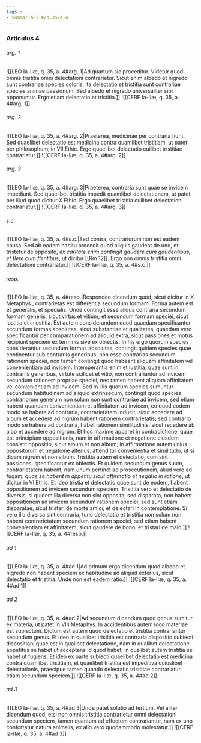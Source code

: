 ```yaml
---
tags : 
- Summa/Ia-IIæ/q.35/a.4
---
```


### Articulus 4

###### arg. 1
![[LEO Ia-IIæ, q. 35, a. 4#arg. 1|Ad quartum sic proceditur. Videtur quod omnis tristitia omni delectationi contrarietur. Sicut enim albedo et nigredo sunt contrariae species coloris, ita delectatio et tristitia sunt contrariae species animae passionum. Sed albedo et nigredo universaliter sibi opponuntur. Ergo etiam delectatio et tristitia.]]
![[CERF Ia-IIæ, q. 35, a. 4#arg. 1]]

###### arg. 2
![[LEO Ia-IIæ, q. 35, a. 4#arg. 2|Praeterea, medicinae per contraria fiunt. Sed quaelibet delectatio est medicina contra quamlibet tristitiam, ut patet per philosophum, in VII Ethic. Ergo quaelibet delectatio cuilibet tristitiae contrariatur.]]
![[CERF Ia-IIæ, q. 35, a. 4#arg. 2]]

###### arg. 3
![[LEO Ia-IIæ, q. 35, a. 4#arg. 3|Praeterea, contraria sunt quae se invicem impediunt. Sed quaelibet tristitia impedit quamlibet delectationem, ut patet per illud quod dicitur X Ethic. Ergo quaelibet tristitia cuilibet delectationi contrariatur.]]
![[CERF Ia-IIæ, q. 35, a. 4#arg. 3]]

###### s.c.
![[LEO Ia-IIæ, q. 35, a. 4#s.c.|Sed contra, contrariorum non est eadem causa. Sed ab eodem habitu procedit quod aliquis gaudeat de uno, et tristetur de opposito, *ex caritate enim contingit gaudere cum gaudentibus, et flere cum flentibus*, ut dicitur [[Rm 12]]. Ergo non omnis tristitia omni delectationi contrariatur.]]
![[CERF Ia-IIæ, q. 35, a. 4#s.c.]]

###### resp.
![[LEO Ia-IIæ, q. 35, a. 4#resp.|Respondeo dicendum quod, sicut dicitur in X Metaphys., contrarietas est differentia secundum formam. Forma autem est et generalis, et specialis. Unde contingit esse aliqua contraria secundum formam generis, sicut virtus et vitium; et secundum formam speciei, sicut iustitia et iniustitia. Est autem considerandum quod quaedam specificantur secundum formas absolutas, sicut substantiae et qualitates, quaedam vero specificantur per comparationem ad aliquid extra, sicut passiones et motus recipiunt speciem ex terminis sive ex obiectis. In his ergo quorum species considerantur secundum formas absolutas, contingit quidem species quae continentur sub contrariis generibus, non esse contrarias secundum rationem speciei, non tamen contingit quod habeant aliquam affinitatem vel convenientiam ad invicem. Intemperantia enim et iustitia, quae sunt in contrariis generibus, virtute scilicet et vitio, non contrariantur ad invicem secundum rationem propriae speciei, nec tamen habent aliquam affinitatem vel convenientiam ad invicem. Sed in illis quorum species sumuntur secundum habitudinem ad aliquid extrinsecum, contingit quod species contrariorum generum non solum non sunt contrariae ad invicem, sed etiam habent quandam convenientiam et affinitatem ad invicem, eo quod eodem modo se habere ad contraria, contrarietatem inducit, sicut accedere ad album et accedere ad nigrum habent rationem contrarietatis; sed contrario modo se habere ad contraria, habet rationem similitudinis, sicut recedere ab albo et accedere ad nigrum. Et hoc maxime apparet in contradictione, quae est principium oppositionis, nam in affirmatione et negatione eiusdem consistit oppositio, sicut album et non album; in affirmatione autem unius oppositorum et negatione alterius, attenditur convenientia et similitudo, ut si dicam nigrum et non album. Tristitia autem et delectatio, cum sint passiones, specificantur ex obiectis. Et quidem secundum genus suum, contrarietatem habent, nam unum pertinet ad prosecutionem, aliud vero ad fugam, *quae se habent in appetitu sicut affirmatio et negatio in ratione*, ut dicitur in VI Ethic. Et ideo tristia et delectatio quae sunt de eodem, habent oppositionem ad invicem secundum speciem. Tristitia vero et delectatio de diversis, si quidem illa diversa non sint opposita, sed disparata, non habent oppositionem ad invicem secundum rationem speciei, sed sunt etiam disparatae, sicut tristari de morte amici, et delectari in contemplatione. Si vero illa diversa sint contraria, tunc delectatio et tristitia non solum non habent contrarietatem secundum rationem speciei, sed etiam habent convenientiam et affinitatem, sicut gaudere de bono, et tristari de malo.]]
![[CERF Ia-IIæ, q. 35, a. 4#resp.]]

###### ad 1
![[LEO Ia-IIæ, q. 35, a. 4#ad 1|Ad primum ergo dicendum quod albedo et nigredo non habent speciem ex habitudine ad aliquid exterius, sicut delectatio et tristitia. Unde non est eadem ratio.]]
![[CERF Ia-IIæ, q. 35, a. 4#ad 1]]

###### ad 2
![[LEO Ia-IIæ, q. 35, a. 4#ad 2|Ad secundum dicendum quod genus sumitur ex materia, ut patet in VIII Metaphys. In accidentibus autem loco materiae est subiectum. Dictum est autem quod delectatio et tristitia contrariantur secundum genus. Et ideo in qualibet tristitia est contraria dispositio subiecti dispositioni quae est in qualibet delectatione, nam in qualibet delectatione appetitus se habet ut acceptans id quod habet; in qualibet autem tristitia se habet ut fugiens. Et ideo ex parte subiecti quaelibet delectatio est medicina contra quamlibet tristitiam, et quaelibet tristitia est impeditiva cuiuslibet delectationis, praecipue tamen quando delectatio tristitiae contrariatur etiam secundum speciem.]]
![[CERF Ia-IIæ, q. 35, a. 4#ad 2]]

###### ad 3
![[LEO Ia-IIæ, q. 35, a. 4#ad 3|Unde patet solutio ad tertium. Vel aliter dicendum quod, etsi non omnis tristitia contrarietur omni delectationi secundum speciem, tamen quantum ad effectum contrariantur, nam ex uno confortatur natura animalis, ex alio vero quodammodo molestatur.]]
![[CERF Ia-IIæ, q. 35, a. 4#ad 3]]

